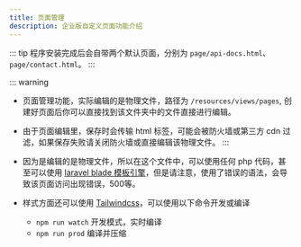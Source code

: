 ```yaml
---
title: 页面管理
description: 企业版自定义页面功能介绍
---
```


::: tip
程序安装完成后会自带两个默认页面，分别为 `page/api-docs.html`、`page/contact.html`。
:::

::: warning
- 页面管理功能，实际编辑的是物理文件，路径为 `/resources/views/pages`, 创建好页面后你可以直接找到该文件夹中的文件直接进行编辑。
- 由于页面编辑里，保存时会传输 html 标签，可能会被防火墙或第三方 cdn 过滤，如果保存失败请关闭防火墙或直接编辑该物理文件。
:::

- 因为是编辑的是物理文件，所以在这个文件中，可以使用任何 php 代码，甚至可以使用 [laravel blade 模板引擎](https://laravel.com/docs/9.x/blade)，但是请注意，使用了错误的语法，会导致该页面访问出现错误，500等。
- 样式方面还可以使用 [Tailwindcss](https://tailwindcss.com/)，可以使用以下命令开发或编译
  - `npm run watch` 开发模式，实时编译
  - `npm run prod` 编译并压缩
